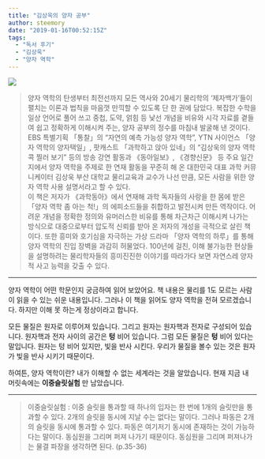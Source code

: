 ```yaml
---
title: "김상욱의 양자 공부"
author: steemory
date: "2019-01-16T00:52:15Z"
tags:
  - "독서 후기"
  - "김상욱"
  - "양자 역학"
---
```


![](https://cdn.steemitimages.com/p/hgjbks2vRxvgeEigDQdXnGcYcKXGYjgPDzqaMsiCJw597ZBGtTR8WTamkTgVD7aGsGLvXe2fyp8zRDmirSKj7rgfMY)

> 양자 역학의 탄생부터 최전선까지 모든 역사와 20세기 물리학의 ‘제자백가’들이 펼치는 이론과 법칙을 마음껏 만끽할 수 있도록 단 한 권에 담았다. 복잡한 수학을 일상 언어로 풀어 쓰고 중첩, 도약, 얽힘 등 낯선 개념을 비유와 시각 자료를 곁들여 쉽고 정확하게 이해시켜 주는, 양자 공부의 정수를 마침내 발굴해 낸 것이다. 
> <br>EBS 특별기획 「통찰」의 “자연의 예측 가능성 양자 역학”, YTN 사이언스 「양자 역학의 양자택일」, 팟캐스트 「과학하고 앉아 있네」의 “김상욱의 양자 역학 콕 찔러 보기” 등의 방송 강연 활동과 《동아일보》, 《경향신문》 등 주요 일간지에서 양자 역학을 주제로 한 연재 활동을 꾸준히 해 온 대한민국 대표 과학 커뮤니케이터 김상욱 부산 대학교 물리교육과 교수가 나선 만큼, 모든 사람을 위한 양자 역학 사용 설명서라고 할 수 있다.
> <br>이 책은 저자가 《과학동아》에서 연재해 과학 독자들의 사랑을 한 몸에 받은 「양자 역학 좀 아는 척!」의 에피소드들을 취합하고 발전시켜 만든 역작이다. 어려운 개념을 정확한 정의와 유머러스한 비유를 통해 차근차근 이해시켜 나가는 방식으로 대중으로부터 압도적 신뢰를 받아 온 저자의 개성을 극적으로 살린 책이다. 또한 흥미와 호기심을 자극하는 가상 드라마 「양자 역학의 하루」를 통해 양자 역학의 진입 장벽을 과감히 허물었다. 100년에 걸친, 이해 불가능한 현상들을 설명하려는 물리학자들의 흥미진진한 이야기를 따라가다 보면 자연스레 양자적 사고 능력을 갖출 수 있다.

***

양자 역학이 어떤 학문인지 궁금하여 읽어 보았어요. 책 내용은 물리를 1도 모르는 사람이 읽을 수 있는 쉬운 내용입니다. 그러나 이 책을 읽어도 양자 역학을 전혀 모르겠습니다. 하지만 이해 못 하는게 정상이라고 합니다.

모든 물질은 원자로 이루어져 있습니다. 그리고 원자는 원자핵과 전자로 구성되어 있습니다. 원자핵과 전자 사이의 공간은 **텅** 비어 있습니다. 그럼 모든 물질은 **텅** 비어 있다는 말입니다. 원자는 텅 비어 있지만, 빛을 반사 시킨다. 우리가 물질을 볼수 있는 것은 원자가 빛을 반사 시키기 때문이다.

하여튼, 양자 역학이란? 내가 이해할 수 없는 세계라는 것을 알았습니다. 현재 지금 내 머릿속에는 **이중슬릿실험** 만 남았습니다.

***

> 이중슬릿실험 : 이중 슬릿을 통과할 때 하나의 입자는 한 번에 1개의 슬릿만을 통과할 수 있다. 2개의 슬릿을 동시에 지날 수는 없다는 말이다. 그러나 파동은 2개의 슬릿을 동시에 통과할 수 있다. 파동은 여기저기 동시에 존재하는 것이 가능하다는 말이다. 동심원을 그리며 퍼져 나가기 때문이다. 동심원을 그리며 퍼져나가는 물결 파장을 생각하면 된다. (p.35-36)
